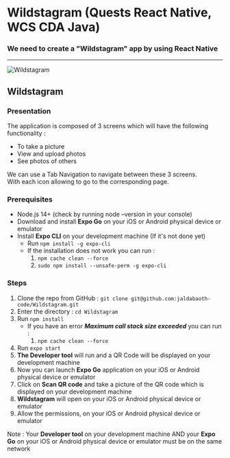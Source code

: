 <h1>Wildstagram (Quests React Native, WCS CDA Java)</h1>

### We need to create a "Wildstagram" app by using React Native


---

![Wildstagram](https://github.com/jaldabaoth-code/WilstagramTEMP/blob/main/wildstagram.png?raw=true)

## Wildstagram

### Presentation

The application is composed of 3 screens which will have the following functionality :

- To take a picture
- View and upload photos
- See photos of others

We can use a Tab Navigation to navigate between these 3 screens.</br>
With each icon allowing to go to the corresponding page.

### Prerequisites

* Node.js 14+ (check by running node –version in your console)
* Download and install <b>Expo Go</b> on your iOS or Android physical device or emulator
* Install <b>Expo CLI</b> on your development machine (If it's not done yet)
  - Run `npm install -g expo-cli`
  - If the installation does not work you can run :
    1. `npm cache clean --force`
    2. `sudo npm install --unsafe-perm -g expo-cli`

### Steps

1. Clone the repo from GitHub : `git clone git@github.com:jaldabaoth-code/Wildstagram.git`
2. Enter the directory : `cd Wildstagram`
3. Run `npm install`
   - If you have an error <b>*Maximum call stack size exceeded*</b> you can run :
     1. `npm cache clean --force`
4. Run `expo start`
5. <b>The Developer tool</b> will run and a QR Code will be displayed on your development machine
6. Now you can launch <b>Expo Go</b> application on your iOS or Android physical device or emulator
7. Click on <b>Scan QR code</b> and take a picture of the QR code which is displayed on your development machine</br>
8. <b>Wildstagram</b> will open on your iOS or Android physical device or emulator
9. Allow the permissions, on your iOS or Android physical device or emulator

Note : Your <b>Developer tool</b> on your development machine AND your <b>Expo Go</b> on your iOS or Android physical device or emulator must be on the same network
